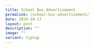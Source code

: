 ```yaml
---
title: School Bus Advertisement
permalink: /school-bus-advertisement/
date: 2024-10-17
layout: post
description: ""
image: ""
variant: tiptap
---
```


